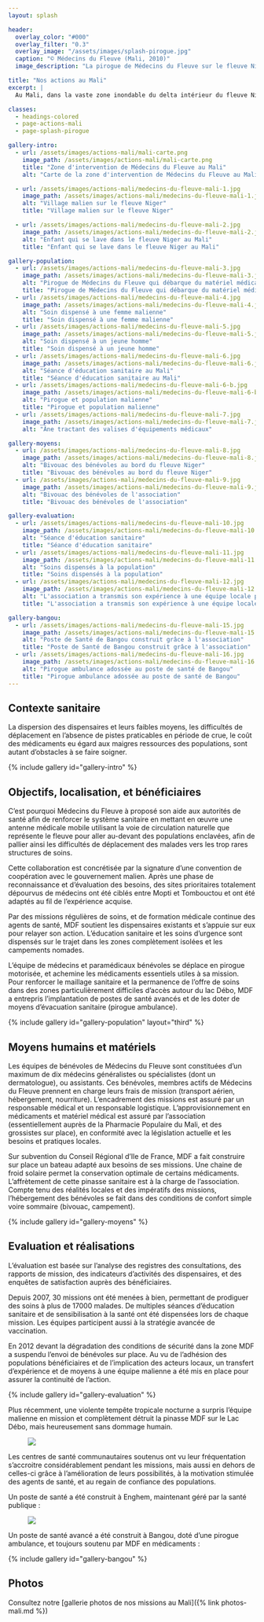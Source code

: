 ```yaml
---
layout: splash

header:
  overlay_color: "#000"
  overlay_filter: "0.3"
  overlay_image: "/assets/images/splash-pirogue.jpg"
  caption: "© Médecins du Fleuve (Mali, 2010)"
  image_description: "La pirogue de Médecins du Fleuve sur le fleuve Niger, au Mali."

title: "Nos actions au Mali"
excerpt: |
  Au Mali, dans la vaste zone inondable du delta intérieur du fleuve Niger vivent un million de cultivateurs et de nomades pêcheurs ou éleveurs en proie aux maladies infectieuses et parasitaires.

classes:
  - headings-colored
  - page-actions-mali
  - page-splash-pirogue

gallery-intro:
  - url: /assets/images/actions-mali/mali-carte.png
    image_path: /assets/images/actions-mali/mali-carte.png
    title: "Zone d'intervention de Médecins du Fleuve au Mali"
    alt: "Carte de la zone d'intervention de Médecins du Fleuve au Mali"

  - url: /assets/images/actions-mali/medecins-du-fleuve-mali-1.jpg
    image_path: /assets/images/actions-mali/medecins-du-fleuve-mali-1.jpg
    alt: "Village malien sur le fleuve Niger"
    title: "Village malien sur le fleuve Niger"

  - url: /assets/images/actions-mali/medecins-du-fleuve-mali-2.jpg
    image_path: /assets/images/actions-mali/medecins-du-fleuve-mali-2.jpg
    alt: "Enfant qui se lave dans le fleuve Niger au Mali"
    title: "Enfant qui se lave dans le fleuve Niger au Mali"

gallery-population:
  - url: /assets/images/actions-mali/medecins-du-fleuve-mali-3.jpg
    image_path: /assets/images/actions-mali/medecins-du-fleuve-mali-3.jpg
    alt: "Pirogue de Médecins du Fleuve qui débarque du matériel médical au Mali"
    title: "Pirogue de Médecins du Fleuve qui débarque du matériel médical au Mali"
  - url: /assets/images/actions-mali/medecins-du-fleuve-mali-4.jpg
    image_path: /assets/images/actions-mali/medecins-du-fleuve-mali-4.jpg
    alt: "Soin dispensé à une femme malienne"
    title: "Soin dispensé à une femme malienne"
  - url: /assets/images/actions-mali/medecins-du-fleuve-mali-5.jpg
    image_path: /assets/images/actions-mali/medecins-du-fleuve-mali-5.jpg
    alt: "Soin dispensé à un jeune homme"
    title: "Soin dispensé à un jeune homme"
  - url: /assets/images/actions-mali/medecins-du-fleuve-mali-6.jpg
    image_path: /assets/images/actions-mali/medecins-du-fleuve-mali-6.jpg
    alt: "Séance d'éducation sanitaire au Mali"
    title: "Séance d'éducation sanitaire au Mali"
  - url: /assets/images/actions-mali/medecins-du-fleuve-mali-6-b.jpg
    image_path: /assets/images/actions-mali/medecins-du-fleuve-mali-6-b.jpg
    alt: "Pirogue et population malienne"
    title: "Pirogue et population malienne"
  - url: /assets/images/actions-mali/medecins-du-fleuve-mali-7.jpg
    image_path: /assets/images/actions-mali/medecins-du-fleuve-mali-7.jpg
    alt: "Âne tractant des valises d'équipements médicaux"

gallery-moyens:
  - url: /assets/images/actions-mali/medecins-du-fleuve-mali-8.jpg
    image_path: /assets/images/actions-mali/medecins-du-fleuve-mali-8.jpg
    alt: "Bivouac des bénévoles au bord du fleuve Niger"
    title: "Bivouac des bénévoles au bord du fleuve Niger"
  - url: /assets/images/actions-mali/medecins-du-fleuve-mali-9.jpg
    image_path: /assets/images/actions-mali/medecins-du-fleuve-mali-9.jpg
    alt: "Bivouac des bénévoles de l'association"
    title: "Bivouac des bénévoles de l'association"

gallery-evaluation:
  - url: /assets/images/actions-mali/medecins-du-fleuve-mali-10.jpg
    image_path: /assets/images/actions-mali/medecins-du-fleuve-mali-10.jpg
    alt: "Séance d'éducation sanitaire"
    title: "Séance d'éducation sanitaire"
  - url: /assets/images/actions-mali/medecins-du-fleuve-mali-11.jpg
    image_path: /assets/images/actions-mali/medecins-du-fleuve-mali-11.jpg
    alt: "Soins dispensés à la population"
    title: "Soins dispensés à la population"
  - url: /assets/images/actions-mali/medecins-du-fleuve-mali-12.jpg
    image_path: /assets/images/actions-mali/medecins-du-fleuve-mali-12.jpg
    alt: "L'association a transmis son expérience à une équipe locale pour assurer la continuité d'action"
    title: "L'association a transmis son expérience à une équipe locale pour assurer la continuité d'action"

gallery-bangou:
  - url: /assets/images/actions-mali/medecins-du-fleuve-mali-15.jpg
    image_path: /assets/images/actions-mali/medecins-du-fleuve-mali-15.jpg
    alt: "Poste de Santé de Bangou construit grâce à l'association"
    title: "Poste de Santé de Bangou construit grâce à l'association"
  - url: /assets/images/actions-mali/medecins-du-fleuve-mali-16.jpg
    image_path: /assets/images/actions-mali/medecins-du-fleuve-mali-16.jpg
    alt: "Pirogue ambulance adossée au poste de santé de Bangou"
    title: "Pirogue ambulance adossée au poste de santé de Bangou"
---
```

## Contexte sanitaire

La dispersion des dispensaires et leurs faibles moyens,
les difficultés de déplacement en l’absence de pistes praticables en période de crue,
le coût des médicaments eu égard aux maigres ressources des populations,
sont autant d’obstacles à se faire soigner.

{% include gallery id="gallery-intro" %}

## Objectifs, localisation, et bénéficiaires

C’est pourquoi Médecins du Fleuve à proposé son aide aux autorités de santé afin de renforcer le système sanitaire en mettant en œuvre une antenne médicale mobile utilisant la voie de circulation naturelle que représente le fleuve pour aller au-devant des populations enclavées, afin de pallier ainsi les difficultés de déplacement des malades vers les trop rares structures de soins.

Cette collaboration est concrétisée par la signature d’une convention de coopération avec le gouvernement malien.
Après une phase de reconnaissance et d’évaluation des besoins, des sites prioritaires totalement dépourvus de médecins ont été ciblés entre Mopti et Tombouctou et ont été adaptés au fil de l’expérience acquise.

Par des missions régulières de soins, et de formation médicale continue des agents de santé, MDF soutient les dispensaires existants et s’appuie sur eux pour relayer son action. L’éducation sanitaire et les soins d’urgence sont dispensés sur le trajet dans les zones complètement isolées et les campements nomades.

L’équipe de médecins et paramédicaux bénévoles se déplace en pirogue motorisée, et achemine les médicaments essentiels utiles à sa mission. Pour renforcer le maillage sanitaire et la permanence de l’offre de soins dans des zones particulièrement difficiles d’accès autour du lac Débo, MDF a entrepris l’implantation de postes de santé avancés et de les doter de moyens d’évacuation sanitaire (pirogue ambulance).


{% include gallery id="gallery-population" layout="third" %}

## Moyens humains et matériels

Les équipes de bénévoles de Médecins du Fleuve sont constituées d’un maximum de dix médecins généralistes ou spécialistes (dont un dermatologue), ou assistants. Ces bénévoles, membres actifs de Médecins du Fleuve prennent en charge leurs frais de mission (transport aérien, hébergement, nourriture). L’encadrement des missions est assuré par un responsable médical et un responsable logistique.
L’approvisionnement en médicaments et matériel médical est assuré par l’association (essentiellement auprès de la Pharmacie Populaire du Mali, et des grossistes sur place), en conformité avec la législation actuelle et les besoins et pratiques locales.

 Sur subvention du Conseil Régional d’Ile de France, MDF a fait construire sur place un bateau adapté aux besoins de ses missions. Une chaine de froid solaire permet la conservation optimale de certains médicaments. L’affrètement de cette pinasse sanitaire est à la charge de l’association. Compte tenu des réalités locales et des impératifs des missions, l’hébergement des bénévoles se fait dans des conditions de confort simple voire sommaire (bivouac, campement).


{% include gallery id="gallery-moyens" %}

## Evaluation et réalisations

L’évaluation est basée sur l’analyse des registres des consultations,
des rapports de mission, des indicateurs d’activités des dispensaires,
et des enquêtes de satisfaction auprès des bénéficiaires.

Depuis 2007, 30 missions ont été menées à bien, permettant de prodiguer des soins à plus de 17000 malades.
De multiples séances d’éducation sanitaire et de sensibilisation à la santé ont
été dispensées lors de chaque mission.
Les équipes participent aussi à la stratégie avancée de vaccination.

En 2012 devant la dégradation des conditions de sécurité dans la zone MDF a suspendu l’envoi
de bénévoles sur place. Au vu de l’adhésion des populations bénéficiaires
et de l’implication des acteurs locaux, un transfert d’expérience
et de moyens à une équipe malienne a été mis en place
pour assurer la continuité de l’action.

{% include gallery id="gallery-evaluation" %}

<div class="page-text-right-photo">
<p>
  Plus récemment, une violente tempête tropicale nocturne a surpris
  l’équipe malienne en mission et complètement détruit la pinasse MDF sur le Lac Débo,
  mais heureusement sans dommage humain.
  </p>
  <figure class="align-right">
    <a class="image-popup"
      href="/assets/images/actions-mali/medecins-du-fleuve-mali-13-tempete.jpg"
      title="Pinasse détruite suite à une tempête nocturne"
    >
      <img src="/assets/images/actions-mali/medecins-du-fleuve-mali-13-tempete.jpg" />
    </a>
  </figure>
</div>

Les centres de santé communautaires soutenus ont vu leur fréquentation s’accroitre
considérablement pendant les missions, mais aussi en dehors de celles-ci
grâce à l’amélioration de leurs possibilités,
à la motivation stimulée des agents de santé, et au regain de confiance des populations.

<div class="page-text-right-photo">
  <p>Un poste de santé a été construit à Enghem, maintenant géré par la santé publique :</p>

  <figure class="align-right">
    <a class="image-popup"
    href="/assets/images/actions-mali/medecins-du-fleuve-mali-14.jpg"
    title="Poste de santé construit à Bangou"
    >
      <img src="/assets/images/actions-mali/medecins-du-fleuve-mali-14.jpg" lazy />
    </a>
  </figure>
</div>


Un poste de santé avancé a été construit à Bangou, doté d’une pirogue ambulance,
et toujours soutenu par MDF en médicaments :

{% include gallery id="gallery-bangou" %}

## Photos
Consultez notre [gallerie photos de nos missions au Mali]({% link photos-mali.md %})
